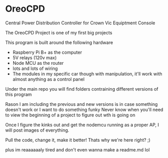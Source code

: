 # OreoCPD
Central Power Distribution Controller for Crown Vic Equiptment Console

The OreoCPD Project is one of my first big projects

This program is built around the following hardware
- Raspberry Pi B+ as the computer
- 5V relays (120v max)
- Node MCU as the router
- lots and lots of wiring
- The modules in my specific car though with manipulation, it'll work with almost anything as a control panel

Under the main repo you will find folders contraining different versions of this program

Rason I am including the previous and new versions is in case something doesn't work or I want to do something funky
Never know when you'll need to view the beginning of a project to figure out wth is going on

Once I figure the kinks out and get the nodemcu running as a proper AP, I will post images of everything.

Pull the code, change it, make it better! Thats why we're here right? ;)

plus im reaaaaaaly tired and don't even wanna make a readme.md lol
